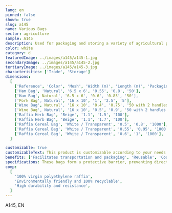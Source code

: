 ```yaml
---
lang: en
pinned: false
shown: true
slug: a145
name: Various Bags
sector: agriculture
sample: A145
description: Used for packaging and storing a variety of agricultural products such as ham, pork, herbs, among others.
color: white
category: d
featuredImage: ../images/a145/a145-1.jpg
secondaryImage: ../images/a145/a145-2.jpg
tertiaryImage: ../images/a145/a145-3.jpg
characteristics: ['Trade', 'Storage']
dimensions:
  [
    ['Reference', 'Color', 'Mesh', 'Width (m)', 'Length (m)', 'Packaging (pcs)'],
    ['Ham Bag', 'Natural', '6.5 x 6', '0.55', '0.8', '50'],
    ['Ham Bag', Natural', '6.5 x 6', '0.6', '0.85', '50'],
    ['Pork Bag', Natural', '16 x 10', '1', '2.5', '5'],
    ['Wine Bag', Natural', '16 x 10', '0.4', '0.75', '50 with 2 handles'],
    ['Wine Bag', Natural', '16 x 10', '0.5', '0.9', '50 with 2 handles'],
    ['Raffia Herb Bag', 'Beige', '1.1', '1.5', '100'],
    ['Raffia Herb Bag', 'Beige', '1.1', '1.7', '100'],
    ['Raffia Cereal Bag', 'White / Transparent', '0.5', '0.8', '1000'],
    ['Raffia Cereal Bag', 'White / Transparent', '0.55', '0.95', '1000'],
    ['Raffia Cereal Bag', 'White / Transparent', '0.6', '1', '1000'],
  ]

customizable: true
customizableText: This product is customizable according to your needs. Contact us for more information.
benefits: ['Facilitates transportation and packaging', 'Reusable', 'Cost-effective alternative']
specifications: These bags form a protective barrier, preventing direct contact of certain organisms that could compromise the product's viability.
comp:
  [
    '100% virgin polyethylene raffia',
    'Environmentally friendly and 100% recyclable',
    'High durability and resistance',
  ]
---
```


A145, EN
